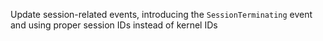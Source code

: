 Update session-related events, introducing the `SessionTerminating` event and using proper session IDs instead of kernel IDs
